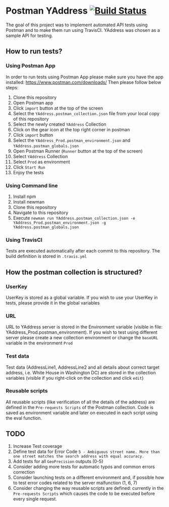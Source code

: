 # Postman YAddress [![Build Status](https://travis-ci.com/bamanczak/postman-yaddress.svg?branch=master)](https://travis-ci.com/bamanczak/postman-yaddress)
The goal of this project was to implement automated API tests using Postman and to make them run using TravisCI. YAddress was chosen as a sample API for testing.

## How to run tests?

### Using Postman App
In order to run tests using Postman App please make sure you have the app installed: https://www.postman.com/downloads/
Then please follow below steps:
1. Clone this repository
1. Open Postman app
1. Click `import` button at the top of the screen
1. Select the `YAddress.postman_collection.json` file from your local copy of this repository
1. Select the newly created `YAddress` Collection
1. Click on the gear icon at the top right corner in postman
1. Click `import` button
1. Select the `YAddress_Prod.postman_environment.json` and `YAddress.postman_globals.json`
1. Open Postman Runner (`Runner` button at the top of the screen)
1. Select `YAddress` Collection
1. Select `Prod` as environment
1. Click `Start Run`
1. Enjoy the tests

### Using Command line
1. Install npm
1. Install newman
1. Clone this repository
1. Navigate to this repository
1. Execute `newman run YAddress.postman_collection.json -e YAddress_Prod.postman_environment.json -g YAddress.postman_globals.json`

### Using TravisCI
Tests are executed automatically after each commit to this repository. The build definition is stored in `.travis.yml`

## How the postman collection is structured?
### UserKey
UserKey is stored as a global variable. If you wish to use your UserKey in tests, please provide it in the global variables

### URL
URL to YAddress server is stored in the Environment variable (visible in file: YAddress_Prod.postman_environment). If you wish to test using different server please create a new collection environment or change the `baseURL` variable in the environment `Prod`

### Test data
Test data (AddressLine1, AddressLine2 and all details about correct target address, i.e. White House in Washington DC) are stored in the collection variables (visible if you right-click on the collection and click `edit`)

### Reusable scripts
All reusable scripts (like verification of all the details of the address) are defined in the `Pre-requests Scripts` of the Postman collection. Code is saved as environment variable and later on executed in each script using the eval function.

## TODO
1. Increase Test coverage
  1. Define test data for Error Code `5 - Ambiguous street name. More than one street matches the search address with equal accuracy.`
  1. Add tests for all `GeoPrecision` outputs (0-5)
  1. Consider adding more tests for automatic typos and common errors correction
  1. Consider launching tests on a different environment and, if possible how to test error codes related to the server malfunction (1, 6, 7)
1. Consider changing the way reusable scripts are defined: currently in the `Pre-requests Scripts` which causes the code to be executed before every single request.
